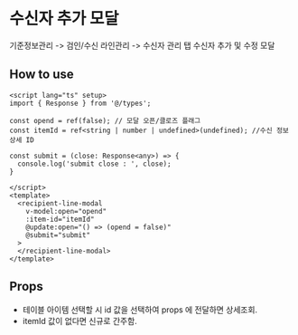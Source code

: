# 수신자 추가 모달
기준정보관리 -> 검인/수신 라인관리 -> 수신자 관리 탭
수신자 추가 및 수정 모달

## How to use
```vue
<script lang="ts" setup>
import { Response } from '@/types';

const opend = ref(false); // 모달 오픈/클로즈 플래그
const itemId = ref<string | number | undefined>(undefined); //수신 정보 상세 ID

const submit = (close: Response<any>) => {
  console.log('submit close : ', close);
}

</script>
<template>
  <recipient-line-modal
    v-model:open="opend"
    :item-id="itemId"
    @update:open="() => (opend = false)"
    @submit="submit"
  >
  </recipient-line-modal>
</template>
```

## Props
 - 테이블 아이템 선택할 시 id 값을 선택하여 props 에 전달하면 상세조회.
 - itemId 값이 없다면 신규로 간주함.
